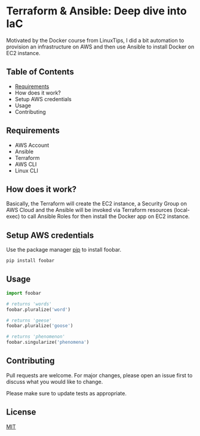 # Terraform & Ansible: Deep dive into IaC

Motivated by the Docker course from LinuxTips, I did a bit automation to provision an infrastructure on AWS and then use Ansible to install Docker on EC2 instance.

## Table of Contents
- [Requirements](#requirements)
- How does it work?
- Setup AWS credentials
- Usage
- Contributing

## Requirements

- AWS Account 
- Ansible
- Terraform
- AWS CLI
- Linux CLI 

## How does it work?

Basically, the Terraform will create the EC2 instance, a Security Group on AWS Cloud and the Ansible will be invoked via Terraform resources (local-exec) to call Ansible Roles for then install the Docker app on EC2 instance.

## Setup AWS credentials

Use the package manager [pip](https://pip.pypa.io/en/stable/) to install foobar.

```bash
pip install foobar
```

## Usage

```python
import foobar

# returns 'words'
foobar.pluralize('word')

# returns 'geese'
foobar.pluralize('goose')

# returns 'phenomenon'
foobar.singularize('phenomena')
```

## Contributing
Pull requests are welcome. For major changes, please open an issue first to discuss what you would like to change.

Please make sure to update tests as appropriate.

## License
[MIT](https://choosealicense.com/licenses/mit/)
